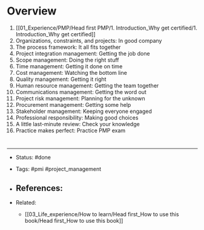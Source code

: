 # Overview
1. [[01_Experience/PMP/Head first PMP/1. Introduction_Why get certified/1. Introduction_Why get certified]]
1. Organizations, constraints, and projects: In good company
1. The process framework: It all fits together
1. Project integration management: Getting the job done
1. Scope management: Doing the right stuff 
1. Time management: Getting it done on time
1. Cost management: Watching the bottom line
1. Quality management: Getting it right
1. Human resource management: Getting the team together
1. Communications management: Getting the word out
1. Project risk management: Planning for the unknown
1. Procurement management: Getting some help
1. Stakeholder management: Keeping everyone engaged
1. Professional responsibility: Making good choices
1. A little last-minute review: Check your knowledge
1. Practice makes perfect: Practice PMP exam


# 

---
- Status: #done 

- Tags: #pmi #project_management 

- References:
	- 

- Related:
	- [[03_Life_experience/How to learn/Head first_How to use this book/Head first_How to use this book]]